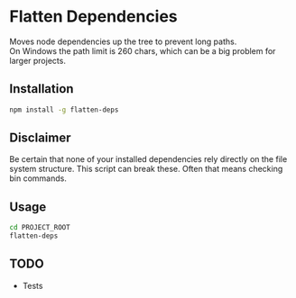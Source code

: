 # Flatten Dependencies
Moves node dependencies up the tree to prevent long paths.  
On Windows the path limit is 260 chars, which can be a big problem for larger projects.

## Installation
``` bash
npm install -g flatten-deps
```

## Disclaimer
Be certain that none of your installed dependencies rely directly on the file system structure.
This script can break these. Often that means checking bin commands.

## Usage
``` bash
cd PROJECT_ROOT
flatten-deps
```

## TODO
 - Tests
